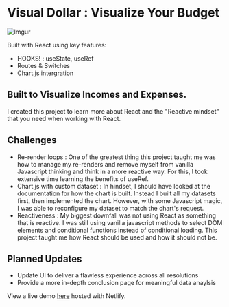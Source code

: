 # Visual Dollar : Visualize Your Budget
![Imgur](https://i.imgur.com/W32qJUl.gif)

Built with React using key features:

- HOOKS! : useState, useRef
- Routes & Switches
- Chart.js intergration

## Built to Visualize Incomes and Expenses.

I created this project to learn more about React and the "Reactive mindset" that you need when working with React.

## Challenges

- Re-render loops : One of the greatest thing this project taught me was how to manage my re-renders and remove myself from vanilla Javascript thinking and think in a more reactive way. For this, I took extensive time learning the benefits of useRef. 
- Chart.js with custom dataset : In hindset, I should have looked at the documentation for how the chart is built. Instead I built all my datasets first, then implemented the chart. However, with some Javascript magic, I was able to reconfigure my dataset to match the chart's request.
- Reactiveness : My biggest downfall was not using React as something that is reactive. I was still using vanilla javascript methods to select DOM elements and conditional functions instead of conditional loading. This project taught me how React should be used and how it should not be.

## Planned Updates

- Update UI to deliver a flawless experience across all resolutions
- Provide a more in-depth conclusion page for meaningful data anaylsis

View a live demo [here](https://www.visualdollar.com/) hosted with Netlify.
